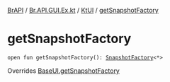 [BrAPI](../../index.md) / [Br.API.GUI.Ex.kt](../index.md) / [KtUI](index.md) / [getSnapshotFactory](./get-snapshot-factory.md)

# getSnapshotFactory

`open fun getSnapshotFactory(): `[`SnapshotFactory`](../../-br.-a-p-i.-g-u-i.-ex/-snapshot-factory/index.md)`<*>`

Overrides [BaseUI.getSnapshotFactory](../../-br.-a-p-i.-g-u-i.-ex/-base-u-i/get-snapshot-factory.md)

